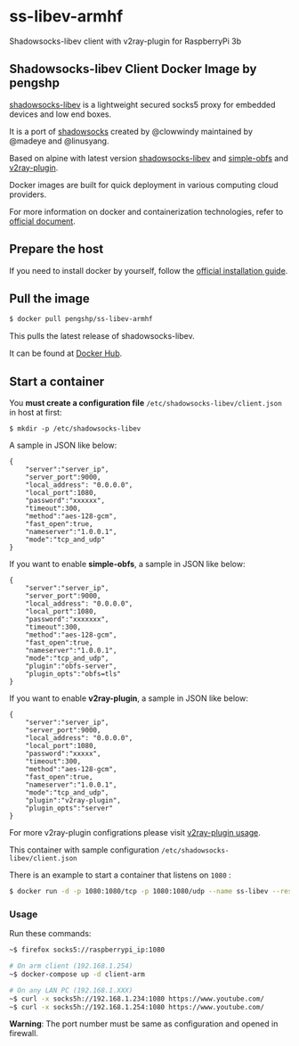 # ss-libev-armhf
Shadowsocks-libev client with v2ray-plugin for RaspberryPi 3b
## Shadowsocks-libev Client Docker Image by pengshp

[shadowsocks-libev][1] is a lightweight secured socks5 proxy for embedded devices and low end boxes.

It is a port of [shadowsocks][2] created by @clowwindy maintained by @madeye and @linusyang.

Based on alpine with latest version [shadowsocks-libev](https://github.com/shadowsocks/shadowsocks-libev) and [simple-obfs](https://github.com/shadowsocks/simple-obfs) and [v2ray-plugin](https://github.com/shadowsocks/v2ray-plugin).

Docker images are built for quick deployment in various computing cloud providers.

For more information on docker and containerization technologies, refer to [official document][3].

## Prepare the host

If you need to install docker by yourself, follow the [official installation guide][4].

## Pull the image

```bash
$ docker pull pengshp/ss-libev-armhf
```

This pulls the latest release of shadowsocks-libev.

It can be found at [Docker Hub][5].

## Start a container

You **must create a configuration file**  `/etc/shadowsocks-libev/client.json` in host at first:

```
$ mkdir -p /etc/shadowsocks-libev
```

A sample in JSON like below:

```
{
    "server":"server_ip",
    "server_port":9000,
    "local_address": "0.0.0.0",
    "local_port":1080,
    "password":"xxxxxx",
    "timeout":300,
    "method":"aes-128-gcm",
    "fast_open":true,
    "nameserver":"1.0.0.1",
    "mode":"tcp_and_udp"
}
```

If you want to enable **simple-obfs**, a sample in JSON like below:

```
{
    "server":"server_ip",
    "server_port":9000,
    "local_address": "0.0.0.0",
    "local_port":1080,
    "password":"xxxxxxx",
    "timeout":300,
    "method":"aes-128-gcm",
    "fast_open":true,
    "nameserver":"1.0.0.1",
    "mode":"tcp_and_udp",
    "plugin":"obfs-server",
    "plugin_opts":"obfs=tls"
}
```

If you want to enable **v2ray-plugin**, a sample in JSON like below:

```
{
    "server":"server_ip",
    "server_port":9000,
    "local_address": "0.0.0.0",
    "local_port":1080,
    "password":"xxxxx",
    "timeout":300,
    "method":"aes-128-gcm",
    "fast_open":true,
    "nameserver":"1.0.0.1",
    "mode":"tcp_and_udp",
    "plugin":"v2ray-plugin",
    "plugin_opts":"server"
}
```

For more v2ray-plugin configrations please visit [v2ray-plugin usage][6].

This container with sample configuration `/etc/shadowsocks-libev/client.json`

There is an example to start a container that listens on `1080` :

```bash
$ docker run -d -p 1080:1080/tcp -p 1080:1080/udp --name ss-libev --restart=always -v /etc/shadowsocks-libev:/etc/shadowsocks-libev pengshp/ss-libev-armhf
```
### Usage
Run these commands:
```bash
~$ firefox socks5://raspberrypi_ip:1080

# On arm client (192.168.1.254)
~$ docker-compose up -d client-arm

# On any LAN PC (192.168.1.XXX)
~$ curl -x socks5h://192.168.1.234:1080 https://www.youtube.com/
~$ curl -x socks5h://192.168.1.254:1080 https://www.youtube.com/
```

**Warning**: The port number must be same as configuration and opened in firewall.

[1]: https://github.com/shadowsocks/shadowsocks-libev
[2]: https://shadowsocks.org/en/index.html
[3]: https://docs.docker.com/
[4]: https://docs.docker.com/install/
[5]: https://hub.docker.com/r/teddysun/shadowsocks-libev/
[6]: https://github.com/shadowsocks/v2ray-plugin#usage
